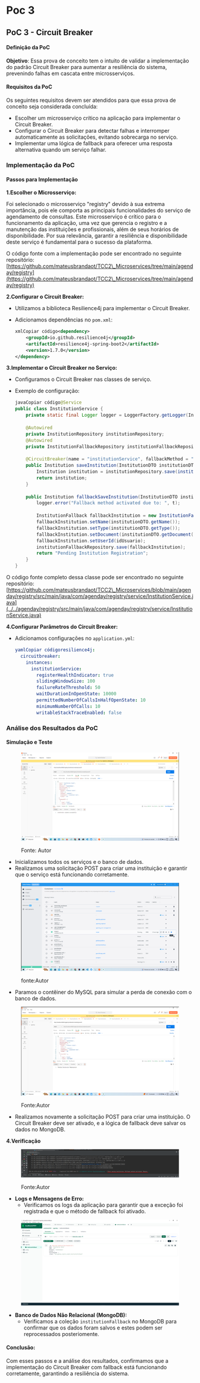 # Poc 3

## **PoC 3 - Circuit Breaker**

#### **Definição da PoC**

**Objetivo**: Essa prova de conceito tem o intuito de validar a implementação do padrão Circuit Breaker para aumentar a resiliência do sistema, prevenindo falhas em cascata entre microsserviços.

#### **Requisitos da PoC**

Os seguintes requisitos devem ser atendidos para que essa prova de conceito seja considerada concluída:

* Escolher um microsserviço crítico na aplicação para implementar o Circuit Breaker.
* Configurar o Circuit Breaker para detectar falhas e interromper automaticamente as solicitações, evitando sobrecarga no serviço.
* Implementar uma lógica de fallback para oferecer uma resposta alternativa quando um serviço falhar.

### **Implementação da PoC**

#### **Passos para Implementação**

**1.Escolher o Microsserviço:**

Foi selecionado o microsserviço "registry" devido à sua extrema importância, pois ele comporta as principais funcionalidades do serviço de agendamento de consultas. Este microsserviço é crítico para o funcionamento da aplicação, uma vez que gerencia o registro e a manutenção das instituições e profissionais, além de seus horários de disponibilidade. Por sua relevância, garantir a resiliência e disponibilidade deste serviço é fundamental para o sucesso da plataforma.

O código fonte com a implementação pode ser encontrado no seguinte repositório: [https://github.com/mateusbrandaot/TCC2\_Microservices/tree/main/agenday/registry](https://github.com/mateusbrandaot/TCC2\_Microservices/tree/main/agenday/registry)

**2.Configurar o Circuit Breaker:**

* Utilizamos a biblioteca Resilience4j para implementar o Circuit Breaker.
*   Adicionamos dependências no `pom.xml`:

    ```xml
    xmlCopiar código<dependency>
        <groupId>io.github.resilience4j</groupId>
        <artifactId>resilience4j-spring-boot2</artifactId>
        <version>1.7.0</version>
    </dependency>
    ```

**3.Implementar o Circuit Breaker no Serviço:**

* Configuramos o Circuit Breaker nas classes de serviço.
*   Exemplo de configuração:

    ```java
    javaCopiar código@Service
    public class InstitutionService {
        private static final Logger logger = LoggerFactory.getLogger(InstitutionService.class);

        @Autowired
        private InstitutionRepository institutionRepository;
        @Autowired
        private InstitutionFallbackRepository institutionFallbackRepository;

        @CircuitBreaker(name = "institutionService", fallbackMethod = "fallbackSaveInstitution")
        public Institution saveInstitution(InstitutionDTO institutionDTO, Long idUsuario) {
            Institution institution = institutionRepository.save(institutionBuild(institutionDTO, idUsuario));
            return institution;
        }

        public Institution fallbackSaveInstitution(InstitutionDTO institutionDTO, Long idUsuario, Throwable t) {
            logger.error("Fallback method activated due to: ", t);

            InstitutionFallback fallbackInstitution = new InstitutionFallback();
            fallbackInstitution.setName(institutionDTO.getName());
            fallbackInstitution.setType(institutionDTO.getType());
            fallbackInstitution.setDocument(institutionDTO.getDocument());
            fallbackInstitution.setUserId(idUsuario);
            institutionFallbackRepository.save(fallbackInstitution);
            return "Pending Institution Registration";
        }
    }
    ```

O código fonte completo dessa classe pode ser encontrado no seguinte repositório: [https://github.com/mateusbrandaot/TCC2\_Microservices/blob/main/agenday/registry/src/main/java/com/agenday/registry/service/InstitutionService.java](../../agenday/registry/src/main/java/com/agenday/registry/service/InstitutionService.java)

**4.Configurar Parâmetros do Circuit Breaker:**

*   Adicionamos configurações no `application.yml`:

    ```yaml
    yamlCopiar códigoresilience4j:
      circuitbreaker:
        instances:
          institutionService:
            registerHealthIndicator: true
            slidingWindowSize: 100
            failureRateThreshold: 50
            waitDurationInOpenState: 10000
            permittedNumberOfCallsInHalfOpenState: 10
            minimumNumberOfCalls: 10
            writableStackTraceEnabled: false
    ```

### **Análise dos Resultados da PoC**

#### **Simulação e Teste**

<figure><img src="../.gitbook/assets/image (7).png" alt=""><figcaption><p>Fonte: Autor</p></figcaption></figure>

* Inicializamos todos os serviços e o banco de dados.
* Realizamos uma solicitação POST para criar uma instituição e garantir que o serviço está funcionando corretamente.

<figure><img src="../.gitbook/assets/image (8).png" alt=""><figcaption><p>fonte:Autor</p></figcaption></figure>

* Paramos o contêiner do MySQL para simular a perda de conexão com o banco de dados.

<figure><img src="../.gitbook/assets/image (9).png" alt=""><figcaption><p>Fonte:Autor</p></figcaption></figure>

* Realizamos novamente a solicitação POST para criar uma instituição. O Circuit Breaker deve ser ativado, e a lógica de fallback deve salvar os dados no MongoDB.

**4.Verificação**

<figure><img src="../.gitbook/assets/image (10).png" alt=""><figcaption><p>Fonte:Autor</p></figcaption></figure>

* **Logs e Mensagens de Erro:**
  * Verificamos os logs da aplicação para garantir que a exceção foi registrada e que o método de fallback foi ativado.

<figure><img src="../.gitbook/assets/image (11).png" alt=""><figcaption></figcaption></figure>

* **Banco de Dados Não Relacional (MongoDB):**
  * Verificamos a coleção `institutionFallback` no MongoDB para confirmar que os dados foram salvos e estes podem ser reprocessados posteriomente.

#### Conclusão:

Com esses passos e a análise dos resultados, confirmamos que a implementação do Circuit Breaker com fallback está funcionando corretamente, garantindo a resiliência do sistema.
